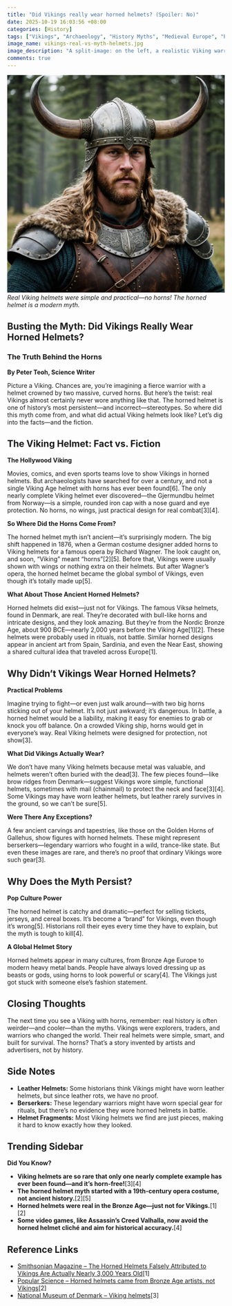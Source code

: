 ```yaml
---
title: "Did Vikings really wear horned helmets? (Spoiler: No)"
date: 2025-10-19 16:03:56 +08:00
categories: [History]
tags: ["Vikings", "Archaeology", "History Myths", "Medieval Europe", "Pop Culture"]
image_name: vikings-real-vs-myth-helmets.jpg
image_description: "A split-image: on the left, a realistic Viking warrior in a simple iron helmet, based on the Gjermundbu find; on the right, a cartoonish Viking with huge, curved horns on his helmet, symbolizing the popular myth. Background hints at a Scandinavian landscape with a Viking longship."
comments: true
---
```



![Real Viking helmets were simple and practical—no horns! The horned helmet is a modern myth.](/assets/images/real-vs-myth-helmets.jpg)
*Real Viking helmets were simple and practical—no horns! The horned helmet is a modern myth.*

<!-- Image Description: A split-image: on the left, a realistic Viking warrior in a simple iron helmet, based on the Gjermundbu find; on the right, a cartoonish Viking with huge, curved horns on his helmet, symbolizing the popular myth. Background hints at a Scandinavian landscape with a Viking longship. -->


## Busting the Myth: Did Vikings Really Wear Horned Helmets?

### The Truth Behind the Horns

**By Peter Teoh, Science Writer**

Picture a Viking. Chances are, you’re imagining a fierce warrior with a helmet crowned by two massive, curved horns. But here’s the twist: real Vikings almost certainly never wore anything like that. The horned helmet is one of history’s most persistent—and incorrect—stereotypes. So where did this myth come from, and what did actual Viking helmets look like? Let’s dig into the facts—and the fiction.

## The Viking Helmet: Fact vs. Fiction

**The Hollywood Viking**

Movies, comics, and even sports teams love to show Vikings in horned helmets. But archaeologists have searched for over a century, and not a single Viking Age helmet with horns has ever been found[6]. The only nearly complete Viking helmet ever discovered—the Gjermundbu helmet from Norway—is a simple, rounded iron cap with a nose guard and eye protection. No horns, no wings, just practical design for real combat[3][4].

**So Where Did the Horns Come From?**

The horned helmet myth isn’t ancient—it’s surprisingly modern. The big shift happened in 1876, when a German costume designer added horns to Viking helmets for a famous opera by Richard Wagner. The look caught on, and soon, “Viking” meant “horns”[2][5]. Before that, Vikings were usually shown with wings or nothing extra on their helmets. But after Wagner’s opera, the horned helmet became the global symbol of Vikings, even though it’s totally made up[5].

**What About Those Ancient Horned Helmets?**

Horned helmets did exist—just not for Vikings. The famous Viksø helmets, found in Denmark, are real. They’re decorated with bull-like horns and intricate designs, and they look amazing. But they’re from the Nordic Bronze Age, about 900 BCE—nearly 2,000 years before the Viking Age[1][2]. These helmets were probably used in rituals, not battle. Similar horned designs appear in ancient art from Spain, Sardinia, and even the Near East, showing a shared cultural idea that traveled across Europe[1].

## Why Didn’t Vikings Wear Horned Helmets?

**Practical Problems**

Imagine trying to fight—or even just walk around—with two big horns sticking out of your helmet. It’s not just awkward; it’s dangerous. In battle, a horned helmet would be a liability, making it easy for enemies to grab or knock you off balance. On a crowded Viking ship, horns would get in everyone’s way. Real Viking helmets were designed for protection, not show[3].

**What Did Vikings Actually Wear?**

We don’t have many Viking helmets because metal was valuable, and helmets weren’t often buried with the dead[3]. The few pieces found—like brow ridges from Denmark—suggest Vikings wore simple, functional helmets, sometimes with mail (chainmail) to protect the neck and face[3][4]. Some Vikings may have worn leather helmets, but leather rarely survives in the ground, so we can’t be sure[5].

**Were There Any Exceptions?**

A few ancient carvings and tapestries, like those on the Golden Horns of Gallehus, show figures with horned helmets. These might represent berserkers—legendary warriors who fought in a wild, trance-like state. But even these images are rare, and there’s no proof that ordinary Vikings wore such gear[3].

## Why Does the Myth Persist?

**Pop Culture Power**

The horned helmet is catchy and dramatic—perfect for selling tickets, jerseys, and cereal boxes. It’s become a “brand” for Vikings, even though it’s wrong[5]. Historians roll their eyes every time they have to explain, but the myth is tough to kill[4].

**A Global Helmet Story**

Horned helmets appear in many cultures, from Bronze Age Europe to modern heavy metal bands. People have always loved dressing up as beasts or gods, using horns to look powerful or scary[4]. The Vikings just got stuck with someone else’s fashion statement.

## Closing Thoughts

The next time you see a Viking with horns, remember: real history is often weirder—and cooler—than the myths. Vikings were explorers, traders, and warriors who changed the world. Their real helmets were simple, smart, and built for survival. The horns? That’s a story invented by artists and advertisers, not by history.

## Side Notes

- **Leather Helmets:** Some historians think Vikings might have worn leather helmets, but since leather rots, we have no proof.
- **Berserkers:** These legendary warriors might have worn special gear for rituals, but there’s no evidence they wore horned helmets in battle.
- **Helmet Fragments:** Most Viking helmets we find are just pieces, making it hard to know exactly how they looked.

## Trending Sidebar

**Did You Know?**

- **Viking helmets are so rare that only one nearly complete example has ever been found—and it’s horn-free!**[3][4]
- **The horned helmet myth started with a 19th-century opera costume, not ancient history.**[2][5]
- **Horned helmets were real in the Bronze Age—just not for Vikings.**[1][2]
- **Some video games, like Assassin’s Creed Valhalla, now avoid the horned helmet cliché and aim for historical accuracy.**[4]

## Reference Links

- [Smithsonian Magazine – The Horned Helmets Falsely Attributed to Vikings Are Actually Nearly 3,000 Years Old](https://www.smithsonianmag.com/smart-news/iconic-viking-horned-helmets-actually-3000-years-old-180979339/)[1]
- [Popular Science – Horned helmets came from Bronze Age artists, not Vikings](https://www.popsci.com/science/viking-horns-truth/)[2]
- [National Museum of Denmark – Viking helmets](https://en.natmus.dk/historical-knowledge/denmark/prehistoric-period-until-1050-ad/the-viking-age/weapons/helmets/)[3]
